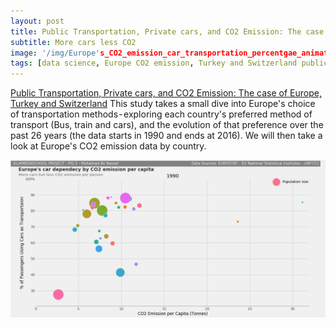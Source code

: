 ```yaml
---
layout: post
title: Public Transportation, Private cars, and CO2 Emission: The case of Europe, Turkey and Switzerland
subtitle: More cars less CO2
image: '/img/Europe's_CO2_emission_car_transportation_percentgae_animated%20plot.gif'
tags: [data science, Europe CO2 emission, Turkey and Switzerland public transportation, animated europe graph]
---
```


[Public Transportation, Private cars, and CO2 Emission: The case of Europe, Turkey and Switzerland](https://medium.com/@mhd.ali.nasser/public-transportation-private-cars-and-co2-emission-the-case-of-europe-turkey-and-switzerland-d5d6aa6988f1)
This study takes a small dive into Europe's choice of transportation methods - exploring each country's preferred method of transport (Bus, train and cars), and the evolution of that preference over the past 26 years (the data starts in 1990 and ends at 2016). We will then take a look at Europe's CO2 emission data by country.

![CO2 and public transportation graph](/img/Europe's_CO2_emission_car_transportation_percentgae_animated%20plot.gif)
